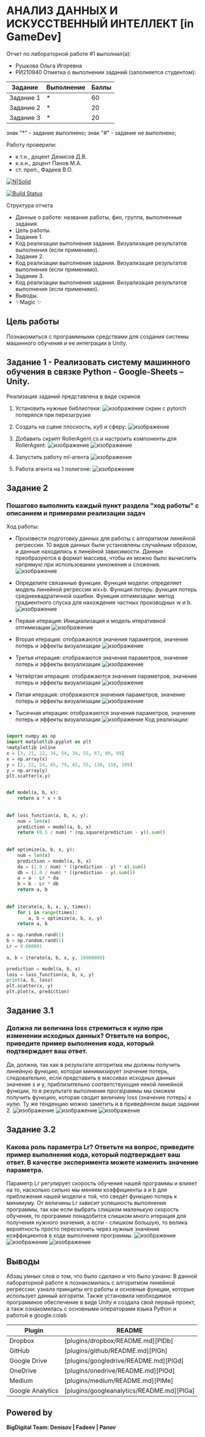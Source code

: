 # АНАЛИЗ ДАННЫХ И ИСКУССТВЕННЫЙ ИНТЕЛЛЕКТ [in GameDev]
Отчет по лабораторной работе #1 выполнил(а):
- Рушкова Ольга Игоревна
- РИ210940
Отметка о выполнении заданий (заполняется студентом):

| Задание | Выполнение | Баллы |
| ------ | ------ | ------ |
| Задание 1 | * | 60 |
| Задание 2 | * | 20 |
| Задание 3 | * | 20 |

знак "*" - задание выполнено; знак "#" - задание не выполнено;

Работу проверили:
- к.т.н., доцент Денисов Д.В.
- к.э.н., доцент Панов М.А.
- ст. преп., Фадеев В.О.

[![N|Solid](https://cldup.com/dTxpPi9lDf.thumb.png)](https://nodesource.com/products/nsolid)

[![Build Status](https://travis-ci.org/joemccann/dillinger.svg?branch=master)](https://travis-ci.org/joemccann/dillinger)

Структура отчета

- Данные о работе: название работы, фио, группа, выполненные задания.
- Цель работы.
- Задание 1.
- Код реализации выполнения задания. Визуализация результатов выполнения (если применимо).
- Задание 2.
- Код реализации выполнения задания. Визуализация результатов выполнения (если применимо).
- Задание 3.
- Код реализации выполнения задания. Визуализация результатов выполнения (если применимо).
- Выводы.
- ✨Magic ✨

## Цель работы
Познакомиться с программными средствами для создания системы машинного обучения и ее интеграции в Unity.

## Задание 1 - Реализовать систему машинного обучения в связке Python - Google-Sheets – Unity.

Реализация заданий представлена в виде скринов
1. Установить нужные библиотеки: 
![изображение](https://user-images.githubusercontent.com/98802409/198307661-26278b2e-c5ea-49af-8430-e32373dc8235.png)
скрин с pytorch потерялся при перезагрузке

2. Создать на сцене плоскость, куб и сферу:
![изображение](https://user-images.githubusercontent.com/98802409/198323924-83a1c293-b916-40d3-acd4-0cbce74c96e4.png)
3. Добавить скрипт RollerAgent.cs и настроить компоненты для RollerAgent:
![изображение](https://user-images.githubusercontent.com/98802409/198324194-0e7426eb-57b9-47ff-9303-eafb0b554aff.png)
![изображение](https://user-images.githubusercontent.com/98802409/198324284-85fa6b84-d376-47fb-8ead-22d9e17fe687.png)

4. Запустить работу ml-агента
![изображение](https://user-images.githubusercontent.com/98802409/200939505-afdc5bec-c253-420d-9e6e-1da9f0126057.png)
5. Работа агента на 1 полигоне:
![изображение](https://drive.google.com/file/d/10lMyYUH6YICO2dCoZ3Pv8w31vwK8JFp5/view?usp=share_link)




## Задание 2
### Пошагово выполнить каждый пункт раздела "ход работы" с описанием и примерами реализации задач
Ход работы:
- Произвести подготовку данных для работы с алгоритмом линейной регрессии. 10 видов данных были установлены случайным образом, и данные находились в линейной зависимости. Данные преобразуются в формат массива, чтобы их можно было вычислить напрямую при использовании умножения и сложения.
![изображение](https://user-images.githubusercontent.com/98802409/192480638-c8658716-7df4-486e-ae64-05fe30304c61.png)

- Определите связанные функции. Функция модели: определяет модель линейной регрессии wx+b. Функция потерь: функция потерь среднеквадратичной ошибки. Функция оптимизации: метод градиентного спуска для нахождения частных производных w и b.
![изображение](https://user-images.githubusercontent.com/98802409/192483417-c521000b-198a-4fd3-862d-9961718b7e77.png)

- Первая итерация: Инициализация и модель итеративной оптимизации 
![изображение](https://user-images.githubusercontent.com/98802409/192484564-a8af566a-9357-4cde-af05-38e4c35293bb.png)

- Вторая итерация: отображаются значения параметров, значение потерь и эффекты визуализации
![изображение](https://user-images.githubusercontent.com/98802409/192486266-505df07a-e327-42bd-b602-9586f4eea9e6.png)

- Третья итерация: отображаются значения параметров, значение потерь и эффекты визуализации
![изображение](https://user-images.githubusercontent.com/98802409/192496521-482f17d5-171b-425a-a193-b93ca1086336.png)

- Четвёртая итерация: отображаются значения параметров, значение потерь и эффекты визуализации
![изображение](https://user-images.githubusercontent.com/98802409/192496896-41167970-4fd8-425c-894f-49ab3ae3e35d.png)

- Пятая итерация: отображаются значения параметров, значение потерь и эффекты визуализации
![изображение](https://user-images.githubusercontent.com/98802409/192497121-97d5e0ad-3dcb-4c4a-bbae-e78a244dd6d5.png)

- Тысячная итерация: отображаются значения параметров, значение потерь и эффекты визуализации
![изображение](https://user-images.githubusercontent.com/98802409/192497228-3e1e77ef-275a-470c-b99d-2c32838a7145.png)
Код реализации: 
```py

import numpy as np
import matplotlib.pyplot as plt
%matplotlib inline
x = [3, 21, 22, 34, 54, 34, 55, 67, 89, 99]
x = np.array(x)
y = [2, 22, 24, 65, 79, 82, 55, 130, 150, 199]
y = np.array(y)
plt.scatter(x,y)


def model(a, b, x):
    return a * x + b
 
 
def loss_function(a, b, x, y):
    num = len(x)
    prediction = model(a, b, x)
    return (0.5 / num) * (np.square(prediction - y)).sum()
 
 
def optimize(a, b, x, y):
    num = len(x)
    prediction = model(a, b, x)
    da = (1.0 / num) * ((prediction - y) * x).sum()
    db = (1.0 / num) * ((prediction - y).sum())
    a = a - Lr * da
    b = b - Lr * db
    return a, b
 
 
def iterate(a, b, x, y, times):
    for i in range(times):
        a, b = optimize(a, b, x, y)
    return a, b

a = np.random.rand(1)
b = np.random.rand(1)
Lr = 0.000001
 
a, b = iterate(a, b, x, y, 10000000)

prediction = model(a, b, x)
loss = loss_function(a, b, x, y)
print(a, b, loss)
plt.scatter(x, y)
plt.plot(x, prediction)

```

## Задание 3.1
### Должна ли величина loss стремиться к нулю при изменении исходных данных? Ответьте на вопрос, приведите пример выполнения кода, который подтверждает ваш ответ.
Да, должна, так как в результате алгоритма мы должны получить линейную функцию, которая минимизирует значение потерь, следовательно, если представить в массивах исходных данных значение x и y, приблизительно соответствующие некой линейной функции, то в результате выполнения прога\раммы мы сможем получить функцию, которая сводит величину loss (значение потерь) к нулю. Ту же тенденцию можно заметить и в приведённом выше задании 2.
![изображение](https://user-images.githubusercontent.com/98802409/192501301-8ac5c0f2-ef00-46de-8e1b-9e742e8e2650.png)
![изображение](https://user-images.githubusercontent.com/98802409/192501399-12bc1387-171c-452e-8af5-65af26fc64fc.png)
![изображение](https://user-images.githubusercontent.com/98802409/192501651-cca22dde-bd08-43b2-867a-b58259105a4d.png)

## Задание 3.2
### Какова роль параметра Lr? Ответьте на вопрос, приведите пример выполнения кода, который подтверждает ваш ответ. В качестве эксперимента можете изменить значение параметра.
Параметр Lr регулирует скорость обучения нашей программы и влияет на то, насколько сильно мы меняем коэффициенты a и b для приближения нашей модели к той, что сведёт функцию потерь к минимуму. 
От величины Lr зависит успешность выполнения программы, так как если выбрать слишком маленькую скорость обучения, то программе понадобится слишком много итерация для получения нужного значения, а если - слишком большую, то велика вероятность просто перескочить через нужные значения коэффициентов в ходе выполнения программы.
![изображение](https://user-images.githubusercontent.com/98802409/192502684-2c2cf10b-48f7-490e-8e18-c644e3809ce9.png)
![изображение](https://user-images.githubusercontent.com/98802409/192502876-ec876b9a-8d71-4685-bc6d-c60729e76923.png)
![изображение](https://user-images.githubusercontent.com/98802409/192502825-9871c2e5-34ae-4b47-b695-bb9b5a48e3cc.png)



## Выводы

Абзац умных слов о том, что было сделано и что было узнано:
В данной лабораторной работе я познакомилась с алгоритмом линейной регрессии: узнала принципы его работы и основные функции, которые использует данный алгоритм. Также установила необходимое программное обеспечение в виде Unity и создала свой первый проект, а такж ознакомилась с основными операторами языка Python и работой в google.colab


| Plugin | README |
| ------ | ------ |
| Dropbox | [plugins/dropbox/README.md][PlDb] |
| GitHub | [plugins/github/README.md][PlGh] |
| Google Drive | [plugins/googledrive/README.md][PlGd] |
| OneDrive | [plugins/onedrive/README.md][PlOd] |
| Medium | [plugins/medium/README.md][PlMe] |
| Google Analytics | [plugins/googleanalytics/README.md][PlGa] |

## Powered by

**BigDigital Team: Denisov | Fadeev | Panov**
